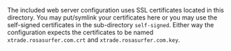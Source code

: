 
The included web server configuration uses SSL certificates located in this directory. You may put/symlink your certificates 
here or you may use the self-signed certificates in the sub-directory ```self-signed```. Either way the configuration expects
the certificates to be named ```xtrade.rosasurfer.com.crt``` and ```xtrade.rosasurfer.com.key```.  
